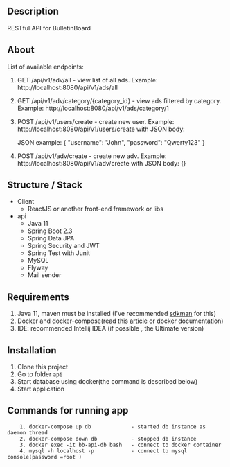 ## Description

RESTful API for BulletinBoard

## About

List of available endpoints:
1) GET /api/v1/adv/all - view list of all ads. Example: http://localhost:8080/api/v1/ads/all

2) GET /api/v1/adv/category/{category_id} - view ads filtered by category.    Example: http://localhost:8080/api/v1/ads/category/1
   
   
3) POST /api/v1/users/create - create new user. Example: http://localhost:8080/api/v1/users/create with JSON body:
   
   JSON example:
   {
       "username": "John",
       "password": "Qwerty123"
   }
   
4) POST /api/v1/adv/create - create new adv. Example: http://localhost:8080/api/v1/adv/create with JSON body: {}


## Structure / Stack
 * Client 
    * ReactJS or another front-end framework or libs
 * api
    * Java 11
    * Spring Boot 2.3
    * Spring Data JPA
    * Spring Security and JWT
    * Spring Test with Junit
    * MySQL
    * Flyway
    * Mail sender 

## Requirements

1. Java 11, maven must be installed (I've recommended [sdkman](https://sdkman.io/install) for this)
2. Docker and docker-compose(read this [article](https://www.digitalocean.com/community/tutorials/how-to-install-docker-compose-on-ubuntu-18-04-ru) or docker documentation)
3. IDE: recommended Intellij IDEA (if possible , the Ultimate version)

## Installation
1. Clone this project
2. Go to folder ```api```
3. Start database using docker(the command is described below)
4. Start application

## Commands for running app
```
    1. docker-compose up db             - started db instance as daemon thread
    2. docker-compose down db           - stopped db instance
    3. docker exec -it bb-api-db bash   - connect to docker container
    4. mysql -h localhost -p            - connect to mysql console(password =root ) 
```
